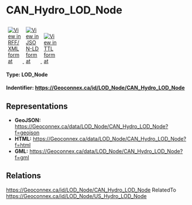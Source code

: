 <h1>CAN_Hydro_LOD_Node</h1>
<div>
  <a href="https://github.com/jvanulde/GSIP-1/blob/master/mockups/id/LOD_Node/CAN_Hydro_LOD_Node.md?f=rdf" target="_blank">
    <img class="img-fluid" title="Display page in RDF/XML format" alt="View in RFF/XML format" src="https://cida-test.er.usgs.gov/chyld-pilot/app/img/rdfxmlicon.png" style="max-width: 35px; padding: 10px 5px 0 5px">
  </a>
  <a href="https://github.com/jvanulde/GSIP-1/blob/master/mockups/id/LOD_Node/CAN_Hydro_LOD_Node.md?f=json" target="_blank">
    <img class="img-fluid" title="Display page in JSON-LD format" alt="View in JSON-LD format" src="https://cida-test.er.usgs.gov/chyld-pilot/app/img/jsonicon.png" style="max-width: 35px; padding: 10px 5px 0 5px">
  </a>
  <a href="https://github.com/jvanulde/GSIP-1/blob/master/mockups/id/LOD_Node/CAN_Hydro_LOD_Node.md?f=ttl" target="_blank">
    <img class="img-fluid" title="Display page in TTL format" alt="View in TTL format" src="https://cida-test.er.usgs.gov/chyld-pilot/app/img/ttlicon.png" style="max-width: 35px; padding: 10px 5px 0 5px">
  </a>
</div>

<h4>Type: LOD_Node</h4>

<h4> Indentifier: <a href="https://Geoconnex.ca/id/LOD_Node/CAN_Hydro_LOD_Node">https://Geoconnex.ca/id/LOD_Node/CAN_Hydro_LOD_Node</a></h4>

<h2>Representations</h2>

* <strong>GeoJSON:</strong> <a href="https://Geoconnex.ca/data/LOD_Node/CAN_Hydro_LOD_Nodef=geojson">https://Geoconnex.ca/data/LOD_Node/CAN_Hydro_LOD_Node?f=geojson</a>
* <strong>HTML:</strong> <a href="https://Geoconnex.ca/data/LOD_Node/CAN_Hydro_LOD_Node?f=html">https://Geoconnex.ca/data/LOD_Node/CAN_Hydro_LOD_Node?f=html</a>
* <strong>GML:</strong> <a href="https://Geoconnex.ca/data/LOD_Node/CAN_Hydro_LOD_Node?f=gml">https://Geoconnex.ca/data/LOD_Node/CAN_Hydro_LOD_Node?f=gml</a> 

<!--USA LOD Node: <a href="https://Geoconnex.ca/id/LOD_Node/US_Hydro_LOD_Node">https://Geoconnex.ca/id/LOD_Node/US_Hydro_LOD_Node</a>-->

<h2>Relations</h2>

https://Geoconnex.ca/id/LOD_Node/CAN_Hydro_LOD_Node  RelatedTo https://Geoconnex.ca/id/LOD_Node/US_Hydro_LOD_Node
